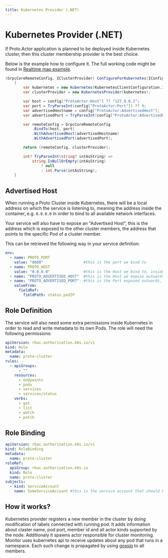 ```yaml
---
title: Kubernetes Provider (.NET)
---
```


# Kubernetes Provider (.NET)

If Proto.Actor application is planned to be deployed inside Kubernetes cluster, then this cluster membership provider is the best choice.

Below is the example how to configure it. The full working code might be found in [Realtime map example](https://github.com/asynkron/realtimemap-dotnet/blob/main/Backend/ProtoActorExtensions.cs#L17).

```csharp
(GrpcCoreRemoteConfig, IClusterProvider) ConfigureForKubernetes(IConfiguration config)
    {
        var kubernetes = new Kubernetes(KubernetesClientConfiguration.InClusterConfig());
        var clusterProvider = new KubernetesProvider(kubernetes);

        var host = config["ProtoActor:Host"] ?? "127.0.0.1";
        var port = TryParseInt(config["ProtoActor:Port"]) ?? 0;
        var advertisedHostname = config["ProtoActor:AdvertisedHost"];
        var advertisedPort = TryParseInt(config["ProtoActor:AdvertisedPort"]);

        var remoteConfig = GrpcCoreRemoteConfig
            .BindTo(host, port)
            .WithAdvertisedHost(advertisedHostname)
            .WithAdvertisedPort(advertisedPort);

        return (remoteConfig, clusterProvider);

        int? TryParseInt(string? intAsString) =>
            string.IsNullOrEmpty(intAsString)
                ? null
                : int.Parse(intAsString);
    }

```

## Advertised Host

When running a Proto Cluster inside Kubernetes, there will be a local address on which the service is listening to, meaning the address inside the container, e.g. `0.0.0.0` in order to bind to all available network interfaces.

Your service will also have to expose an "Advertised Host", this is the address which is exposed to the other cluster members, the address that points to the specific Pod of a cluster member.

This can be retrieved the following way in your service definition:

```yml
env:
  - name: PROTO_PORT
    value: "8080"                  #this is the port we bind to
  - name: PROTO_HOST
    value: "0.0.0.0"               #this is the Host we bind to, inside the container
  - name: "PROTO_ADVERTISED_HOST"  #this is the Host we expose outwards, to the cluster
  - name: "PROTO_ADVERTISED_PORT"  #this is the Port exposed outwards, to the cluster
    valueFrom:
      fieldRef:
        fieldPath: status.podIP
```

## Role Definition

The service will also need some extra permissions inside Kubernetes in order to read and write metadata to its own Pods.
The role will need the following permissions:

```yml
apiVersion: rbac.authorization.k8s.io/v1
kind: Role
metadata:
  name: proto-cluster
rules:
  - apiGroups:
      - ""
    resources:
      - endpoints
      - pods
      - services
      - services/status
    verbs:
      - get
      - list
      - watch
      - patch
```

## Role Binding

```yml
apiVersion: rbac.authorization.k8s.io/v1
kind: RoleBinding
metadata:
  name: proto-cluster
roleRef:
  apiGroup: rbac.authorization.k8s.io
  kind: Role
  name: proto-cluster
subjects:
  - kind: ServiceAccount
    name: SomeServiceAccount #this is the service account that should have this role applied
```

## How it works?

Kubernetes provider registers a new member in the cluster by doing modification of labels connected with running pod. It adds information about claster name, pod port, member id and all actor kinds supported by the node. Additionaly it spawns actor responsible for cluster monitoring. Monitor uses kubernetes api to receive updates about any pod that runs in a namespace. Each such change is propagated by using [gossip](gossip.md) to all members.
